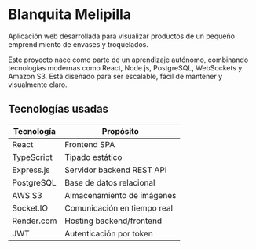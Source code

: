 # Blanquita Melipilla

Aplicación web desarrollada para visualizar productos de un pequeño emprendimiento de envases y troquelados. 

Este proyecto nace como parte de un aprendizaje autónomo, combinando tecnologías modernas como React, Node.js, PostgreSQL, WebSockets y Amazon S3. Está diseñado para ser escalable, fácil de mantener y visualmente claro.

## Tecnologías usadas 

| Tecnología       | Propósito                           |
|------------------|-------------------------------------|
| React            | Frontend SPA                        |
| TypeScript       | Tipado estático                     |
| Express.js       | Servidor backend REST API           |
| PostgreSQL       | Base de datos relacional            |
| AWS S3           | Almacenamiento de imágenes          |
| Socket.IO        | Comunicación en tiempo real         |
| Render.com       | Hosting backend/frontend            |
| JWT              | Autenticación por token             |

